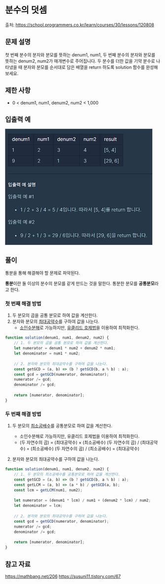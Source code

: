 # 분수의 덧셈

출처: <https://school.programmers.co.kr/learn/courses/30/lessons/120808>

## 문제 설명

첫 번째 분수의 분자와 분모를 뜻하는 denum1, num1, 두 번째 분수의 분자와 분모를 뜻하는 denum2, num2가 매개변수로 주어집니다. 두 분수를 더한 값을 기약 분수로 나타냈을 때 분자와 분모를 순서대로 담은 배열을 return 하도록 solution 함수를 완성해보세요.

## 제한 사항

- 0 < denum1, num1, denum2, num2 < 1,000

## 입출력 예

![입출력 예](description.png)

## 풀이

통분을 통해 해결해야 할 문제로 파악된다.

**통분**이란 둘 이상의 분수의 분모를 같게 만드는 것을 말한다.
통분한 분모를 **공통분모**라고 한다.

### 첫 번째 해결 방법

1. 두 분모의 곱을 공통 분모로 하여 값을 계산한다.
2. 분자와 분모의 [최대공약수](https://ko.wikipedia.org/wiki/%EC%B5%9C%EB%8C%80%EA%B3%B5%EC%95%BD%EC%88%98)를 구하여 값을 나눈다.
   - [소인수분해](https://ko.wikipedia.org/wiki/%EC%86%8C%EC%9D%B8%EC%88%98%EB%B6%84%ED%95%B4)로 가능하지만, [유클리드 호제법](https://ko.wikipedia.org/wiki/%EC%9C%A0%ED%81%B4%EB%A6%AC%EB%93%9C_%ED%98%B8%EC%A0%9C%EB%B2%95)을 이용하여 최적화한다.

```js
function solution(denum1, num1, denum2, num2) {
    // 1. 두 분모의 곱을 공통 분모로 하여 값을 계산한다.
    let numerator = denum1 * num2 + denum2 * num1;
    let denominator = num1 * num2;

    // 2. 분자와 분모의 최대공약수를 구하여 값을 나눈다.
    const getGCD = (a, b) => (b ? getGCD(b, a % b) : a);
    const gcd = getGCD(numerator, denominator);
    numerator /= gcd;
    denominator /= gcd;

    return [numerator, denominator];
}
```

### 두 번째 해결 방법

1. 두 분모의 [최소공배수](https://ko.wikipedia.org/wiki/%EC%B5%9C%EC%86%8C%EA%B3%B5%EB%B0%B0%EC%88%98)를 공통분모로 하여 값을 계산한다.
   - 소인수분해로 가능하지만, 유클리드 호제법을 이용하여 최적화한다.
   - (두 자연수의 곱) = (최대공약수) × (최소공배수)
(두 자연수의 곱) / (최대공약수) = (최소공배수)
(두 자연수의 곱) / (최소공배수) = (최대공약수)

2. 분자와 분모의 최대공약수를 구하여 값을 나눈다.

```js
function solution(denum1, num1, denum2, num2) {
    // 1. 두 분모의 최소공배수를 공통분모로 하여 값을 계산한다.
    const getGCD = (a, b) => (b ? getGCD(b, a % b) : a);
    const getLCM = (a, b) => (a * b) / getGCD(a, b);
    const lcm = getLCM(num1, num2);

    let numerator = (denum1 * lcm) / num1 + (denum2 * lcm) / num2;
    let denominator = lcm;

    // 2. 분자와 분모의 최대공약수를 구하여 값을 나눈다.
    const gcd = getGCD(numerator, denominator);
    numerator /= gcd;
    denominator /= gcd;

    return [numerator, denominator];
}
```

## 참고 자료

<https://mathbang.net/206>
<https://susuni11.tistory.com/67>